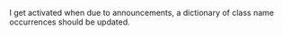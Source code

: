 I get activated when due to announcements, a dictionary of class name occurrences should be updated.
